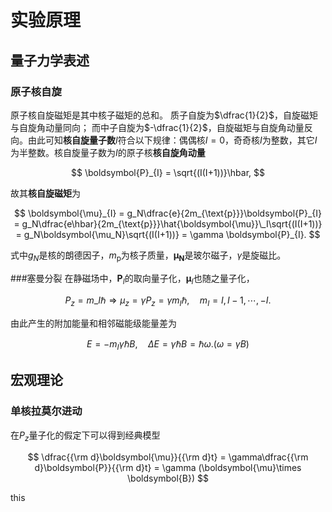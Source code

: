 # 实验原理

## 量子力学表述

### 原子核自旋

原子核自旋磁矩是其中核子磁矩的总和。
质子自旋为$\dfrac{1}{2}$，自旋磁矩与自旋角动量同向；
而中子自旋为$-\dfrac{1}{2}$，自旋磁矩与自旋角动量反向。由此可知**核自旋量子数**$I$符合以下规律：偶偶核$I=0$，奇奇核$I$为整数，其它$I$为半整数。核自旋量子数为$I$的原子核**核自旋角动量**

$$
	\boldsymbol{P}_{I} = \sqrt{(I(I+1))}\hbar,
$$

故其**核自旋磁矩**为

$$
	\boldsymbol{\mu}_{I} = g_N\dfrac{e}{2m_{\text{p}}}\boldsymbol{P}_{I} = g_N\dfrac{e\hbar}{2m_{\text{p}}}\hat{\boldsymbol{\mu}}\_I\sqrt{(I(I+1))} = g_N\boldsymbol{\mu_N}\sqrt{(I(I+1))} = \gamma \boldsymbol{P}_{I}.
$$

式中$g_N$是核的朗德因子，$m_{\text{p}}$为核子质量，$\boldsymbol{\mu_N}$是玻尔磁子，$\gamma$是旋磁比。

###塞曼分裂
在静磁场中，$\boldsymbol{P}_I$的取向量子化，$\boldsymbol{\mu}_I$也随之量子化，

$$
	P_z = m\_I\hbar\Rightarrow \mu_z = \gamma P_z=\gamma m_I\hbar,\quad m_I = I,I-1,\cdots,-I.
$$

由此产生的附加能量和相邻磁能级能量差为

$$
	E = -m_I\gamma\hbar B,\quad \Delta E = \gamma\hbar B = \hbar \omega. (\omega = \gamma B)
$$

## 宏观理论

### 单核拉莫尔进动

在$P_z$量子化的假定下可以得到经典模型

$$
	\dfrac{{\rm d}\boldsymbol{\mu}}{{\rm d}t} = \gamma\dfrac{{\rm d}\boldsymbol{P}}{{\rm d}t} = \gamma (\boldsymbol{\mu}\times \boldsymbol{B})
$$

this
